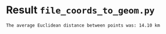 # Result `file_coords_to_geom.py`
```
The average Euclidean distance between points was: 14.10 km
```
